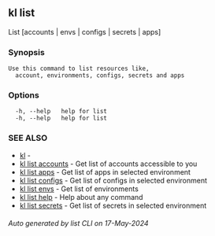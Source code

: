 ## kl list

List [accounts | envs | configs | secrets | apps]

### Synopsis

```
Use this command to list resources like,
  account, environments, configs, secrets and apps
```

### Options

```
  -h, --help   help for list
  -h, --help   help for list
```

### SEE ALSO

* [kl](kl.md)  - 
* [kl list accounts](kl_list_accounts.md)  - Get list of accounts accessible to you
* [kl list apps](kl_list_apps.md)  - Get list of apps in selected environment
* [kl list configs](kl_list_configs.md)  - Get list of configs in selected environment
* [kl list envs](kl_list_envs.md)  - Get list of environments
* [kl list help](kl_list_help.md)  - Help about any command
* [kl list secrets](kl_list_secrets.md)  - Get list of secrets in selected environment

###### Auto generated by list CLI on 17-May-2024
